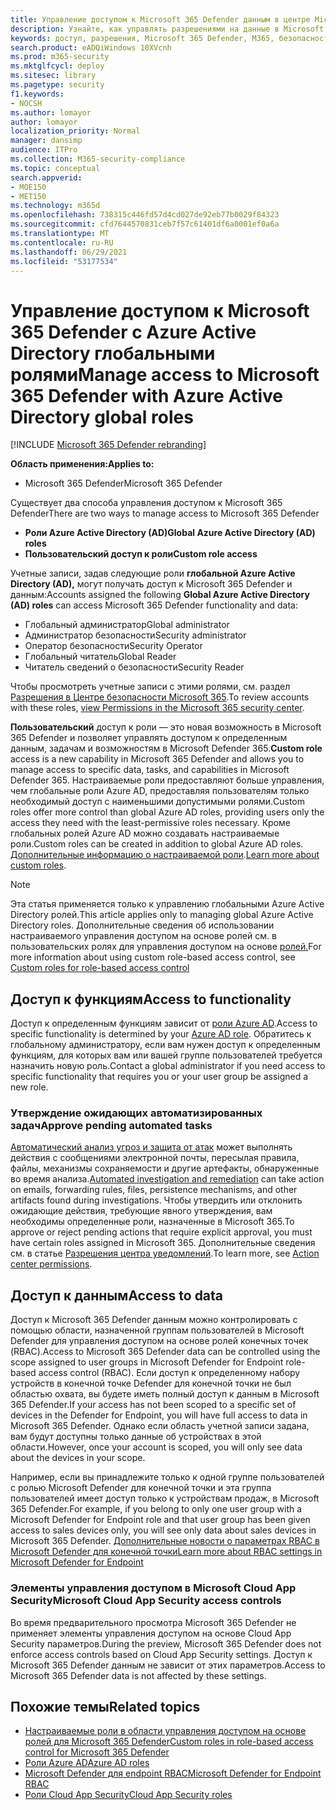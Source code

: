 ```yaml
---
title: Управление доступом к Microsoft 365 Defender данным в центре Microsoft 365 безопасности
description: Узнайте, как управлять разрешениями на данные в Microsoft 365 Defender
keywords: доступ, разрешения, Microsoft 365 Defender, M365, безопасность, MCAS, Cloud App Security, Microsoft Defender для конечной точки, область, scoping, RBAC
search.product: eADQiWindows 10XVcnh
ms.prod: m365-security
ms.mktglfcycl: deploy
ms.sitesec: library
ms.pagetype: security
f1.keywords:
- NOCSH
ms.author: lomayor
author: lomayor
localization_priority: Normal
manager: dansimp
audience: ITPro
ms.collection: M365-security-compliance
ms.topic: conceptual
search.appverid:
- MOE150
- MET150
ms.technology: m365d
ms.openlocfilehash: 738315c446fd57d4cd027de92eb77b0029f84323
ms.sourcegitcommit: cfd7644570831ceb7f57c61401df6a0001ef0a6a
ms.translationtype: MT
ms.contentlocale: ru-RU
ms.lasthandoff: 06/29/2021
ms.locfileid: "53177534"
---
```

# <a name="manage-access-to-microsoft-365-defender-with-azure-active-directory-global-roles"></a><span data-ttu-id="d937a-104">Управление доступом к Microsoft 365 Defender с Azure Active Directory глобальными ролями</span><span class="sxs-lookup"><span data-stu-id="d937a-104">Manage access to Microsoft 365 Defender with Azure Active Directory global roles</span></span>

[!INCLUDE [Microsoft 365 Defender rebranding](../includes/microsoft-defender.md)]


<span data-ttu-id="d937a-105">**Область применения:**</span><span class="sxs-lookup"><span data-stu-id="d937a-105">**Applies to:**</span></span>
- <span data-ttu-id="d937a-106">Microsoft 365 Defender</span><span class="sxs-lookup"><span data-stu-id="d937a-106">Microsoft 365 Defender</span></span>

<span data-ttu-id="d937a-107">Существует два способа управления доступом к Microsoft 365 Defender</span><span class="sxs-lookup"><span data-stu-id="d937a-107">There are two ways to manage access to Microsoft 365 Defender</span></span>
- <span data-ttu-id="d937a-108">**Роли Azure Active Directory (AD)**</span><span class="sxs-lookup"><span data-stu-id="d937a-108">**Global Azure Active Directory (AD) roles**</span></span>
- <span data-ttu-id="d937a-109">**Пользовательский доступ к роли**</span><span class="sxs-lookup"><span data-stu-id="d937a-109">**Custom role access**</span></span>

<span data-ttu-id="d937a-110">Учетные записи, задав следующие роли **глобальной Azure Active Directory (AD),** могут получать доступ к Microsoft 365 Defender и данным:</span><span class="sxs-lookup"><span data-stu-id="d937a-110">Accounts assigned the following **Global Azure Active Directory (AD) roles** can access Microsoft 365 Defender functionality and data:</span></span>
- <span data-ttu-id="d937a-111">Глобальный администратор</span><span class="sxs-lookup"><span data-stu-id="d937a-111">Global administrator</span></span>
- <span data-ttu-id="d937a-112">Администратор безопасности</span><span class="sxs-lookup"><span data-stu-id="d937a-112">Security administrator</span></span>
- <span data-ttu-id="d937a-113">Оператор безопасности</span><span class="sxs-lookup"><span data-stu-id="d937a-113">Security Operator</span></span>
- <span data-ttu-id="d937a-114">Глобальный читатель</span><span class="sxs-lookup"><span data-stu-id="d937a-114">Global Reader</span></span>
- <span data-ttu-id="d937a-115">Читатель сведений о безопасности</span><span class="sxs-lookup"><span data-stu-id="d937a-115">Security Reader</span></span>

<span data-ttu-id="d937a-116">Чтобы просмотреть учетные записи с этими ролями, см. раздел [Разрешения в Центре безопасности Microsoft 365](https://security.microsoft.com/permissions).</span><span class="sxs-lookup"><span data-stu-id="d937a-116">To review accounts with these roles, [view Permissions in the Microsoft 365 security center](https://security.microsoft.com/permissions).</span></span>

<span data-ttu-id="d937a-117">**Пользовательский** доступ к роли — это новая возможность в Microsoft 365 Defender и позволяет управлять доступом к определенным данным, задачам и возможностям в Microsoft Defender 365.</span><span class="sxs-lookup"><span data-stu-id="d937a-117">**Custom role** access is a new capability in Microsoft 365 Defender and allows you to manage access to specific data, tasks, and capabilities in Microsoft Defender 365.</span></span> <span data-ttu-id="d937a-118">Настраиваемые роли предоставляют больше управления, чем глобальные роли Azure AD, предоставляя пользователям только необходимый доступ с наименьшими допустимыми ролями.</span><span class="sxs-lookup"><span data-stu-id="d937a-118">Custom roles offer more control than global Azure AD roles, providing users only the access they need with the least-permissive roles necessary.</span></span>  <span data-ttu-id="d937a-119">Кроме глобальных ролей Azure AD можно создавать настраиваемые роли.</span><span class="sxs-lookup"><span data-stu-id="d937a-119">Custom roles can be created in addition to global Azure AD roles.</span></span> <span data-ttu-id="d937a-120">[Дополнительные информацию о настраиваемой роли](custom-roles.md).</span><span class="sxs-lookup"><span data-stu-id="d937a-120">[Learn more about custom roles](custom-roles.md).</span></span>

> [!NOTE]
> <span data-ttu-id="d937a-121">Эта статья применяется только к управлению глобальными Azure Active Directory ролей.</span><span class="sxs-lookup"><span data-stu-id="d937a-121">This article applies only to managing global Azure Active Directory roles.</span></span> <span data-ttu-id="d937a-122">Дополнительные сведения об использовании настраиваемого управления доступом на основе ролей см. в пользовательских ролях для управления доступом на основе [ролей.](custom-roles.md)</span><span class="sxs-lookup"><span data-stu-id="d937a-122">For more information about using custom role-based access control, see [Custom roles for role-based access control](custom-roles.md)</span></span>

## <a name="access-to-functionality"></a><span data-ttu-id="d937a-123">Доступ к функциям</span><span class="sxs-lookup"><span data-stu-id="d937a-123">Access to functionality</span></span>
<span data-ttu-id="d937a-124">Доступ к определенным функциям зависит от [роли Azure AD](/azure/active-directory/users-groups-roles/directory-assign-admin-roles).</span><span class="sxs-lookup"><span data-stu-id="d937a-124">Access to specific functionality is determined by your [Azure AD role](/azure/active-directory/users-groups-roles/directory-assign-admin-roles).</span></span> <span data-ttu-id="d937a-125">Обратитесь к глобальному администратору, если вам нужен доступ к определенным функциям, для которых вам или вашей группе пользователей требуется назначить новую роль.</span><span class="sxs-lookup"><span data-stu-id="d937a-125">Contact a global administrator if you need access to specific functionality that requires you or your user group be assigned a new role.</span></span>

### <a name="approve-pending-automated-tasks"></a><span data-ttu-id="d937a-126">Утверждение ожидающих автоматизированных задач</span><span class="sxs-lookup"><span data-stu-id="d937a-126">Approve pending automated tasks</span></span>
<span data-ttu-id="d937a-127">[Автоматический анализ угроз и защита от атак](m365d-autoir-actions.md) может выполнять действия с сообщениями электронной почты, пересылая правила, файлы, механизмы сохраняемости и другие артефакты, обнаруженные во время анализа.</span><span class="sxs-lookup"><span data-stu-id="d937a-127">[Automated investigation and remediation](m365d-autoir-actions.md) can take action on emails, forwarding rules, files, persistence mechanisms, and other artifacts found during investigations.</span></span> <span data-ttu-id="d937a-128">Чтобы утвердить или отклонить ожидающие действия, требующие явного утверждения, вам необходимы определенные роли, назначенные в Microsoft 365.</span><span class="sxs-lookup"><span data-stu-id="d937a-128">To approve or reject pending actions that require explicit approval, you must have certain roles assigned in Microsoft 365.</span></span> <span data-ttu-id="d937a-129">Дополнительные сведения см. в статье [Разрешения центра уведомлений](m365d-action-center.md#required-permissions-for-action-center-tasks).</span><span class="sxs-lookup"><span data-stu-id="d937a-129">To learn more, see [Action center permissions](m365d-action-center.md#required-permissions-for-action-center-tasks).</span></span>

## <a name="access-to-data"></a><span data-ttu-id="d937a-130">Доступ к данным</span><span class="sxs-lookup"><span data-stu-id="d937a-130">Access to data</span></span>
<span data-ttu-id="d937a-131">Доступ к Microsoft 365 Defender данным можно контролировать с помощью области, назначенной группам пользователей в Microsoft Defender для управления доступом на основе ролей конечных точек (RBAC).</span><span class="sxs-lookup"><span data-stu-id="d937a-131">Access to Microsoft 365 Defender data can be controlled using the scope assigned to user groups in Microsoft Defender for Endpoint role-based access control (RBAC).</span></span> <span data-ttu-id="d937a-132">Если доступ к определенному набору устройств в конечной точке Defender для конечной точки не был областью охвата, вы будете иметь полный доступ к данным в Microsoft 365 Defender.</span><span class="sxs-lookup"><span data-stu-id="d937a-132">If your access has not been scoped to a specific set of devices in the Defender for Endpoint, you will have full access to data in Microsoft 365 Defender.</span></span> <span data-ttu-id="d937a-133">Однако если область учетной записи задана, вам будут доступны только данные об устройствах в этой области.</span><span class="sxs-lookup"><span data-stu-id="d937a-133">However, once your account is scoped, you will only see data about the devices in your scope.</span></span>

<span data-ttu-id="d937a-134">Например, если вы принадлежите только к одной группе пользователей с ролью Microsoft Defender для конечной точки и эта группа пользователей имеет доступ только к устройствам продаж, в Microsoft 365 Defender.</span><span class="sxs-lookup"><span data-stu-id="d937a-134">For example, if you belong to only one user group with a Microsoft Defender for Endpoint role and that user group has been given access to sales devices only, you will see only data about sales devices in Microsoft 365 Defender.</span></span> [<span data-ttu-id="d937a-135">Дополнительные новости о параметрах RBAC в Microsoft Defender для конечной точки</span><span class="sxs-lookup"><span data-stu-id="d937a-135">Learn more about RBAC settings in Microsoft Defender for Endpoint</span></span>](/windows/security/threat-protection/microsoft-defender-atp/rbac)

### <a name="microsoft-cloud-app-security-access-controls"></a><span data-ttu-id="d937a-136">Элементы управления доступом в Microsoft Cloud App Security</span><span class="sxs-lookup"><span data-stu-id="d937a-136">Microsoft Cloud App Security access controls</span></span>
<span data-ttu-id="d937a-137">Во время предварительного просмотра Microsoft 365 Defender не применяет элементы управления доступом на основе Cloud App Security параметров.</span><span class="sxs-lookup"><span data-stu-id="d937a-137">During the preview, Microsoft 365 Defender does not enforce access controls based on  Cloud App Security settings.</span></span> <span data-ttu-id="d937a-138">Доступ к Microsoft 365 Defender данным не зависит от этих параметров.</span><span class="sxs-lookup"><span data-stu-id="d937a-138">Access to Microsoft 365 Defender data is not affected by these settings.</span></span>

## <a name="related-topics"></a><span data-ttu-id="d937a-139">Похожие темы</span><span class="sxs-lookup"><span data-stu-id="d937a-139">Related topics</span></span>
- [<span data-ttu-id="d937a-140">Настраиваемые роли в области управления доступом на основе ролей для Microsoft 365 Defender</span><span class="sxs-lookup"><span data-stu-id="d937a-140">Custom roles in role-based access control for Microsoft 365 Defender</span></span>](custom-roles.md)
- [<span data-ttu-id="d937a-141">Роли Azure AD</span><span class="sxs-lookup"><span data-stu-id="d937a-141">Azure AD roles</span></span>](/azure/active-directory/users-groups-roles/directory-assign-admin-roles)
- [<span data-ttu-id="d937a-142">Microsoft Defender для endpoint RBAC</span><span class="sxs-lookup"><span data-stu-id="d937a-142">Microsoft Defender for Endpoint RBAC</span></span>](/windows/security/threat-protection/microsoft-defender-atp/rbac)
- [<span data-ttu-id="d937a-143">Роли Cloud App Security</span><span class="sxs-lookup"><span data-stu-id="d937a-143">Cloud App Security roles</span></span>](/cloud-app-security/manage-admins)
